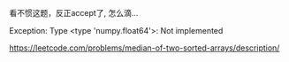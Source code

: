 看不惯这题，反正accept了, 怎么滴...

Exception: Type <type 'numpy.float64'>: Not implemented

https://leetcode.com/problems/median-of-two-sorted-arrays/description/